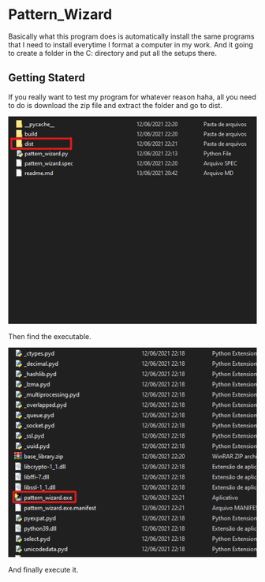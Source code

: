 # Pattern_Wizard

Basically what this program does is automatically install the same programs that I need to install everytime I format a computer in my work. And it going to create a folder in the C: directory and put all the setups there.

## Getting Staterd

If you really want to test my program for whatever reason haha, all you need to do is download the zip file and extract the folder and go to dist.

![print-dist](/images/print-dist.png)

Then find the executable.

![print-pattern_wizard](/images/print-pattern_wizard.png)

And finally execute it.